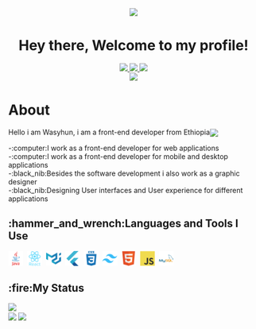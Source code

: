 <div align='center'>
<img src="https://media.giphy.com/media/hvRJCLFzcasrR4ia7z/giphy.gif" width="50px"/>
<h1>Hey there, Welcome to my profile!</h1>
<div id='social-badges'>
<a href='https://dribbble.com/wasehaile' target="blank" >
<img src='https://img.shields.io/badge/-Dribbble-pink?logo=Dribbble&logoColor=white&style=for-the-badge'/>
</a>
<a href='https://www.linkedin.com/in/wase-haile-223940249/' target="blank" >
<img src='https://img.shields.io/badge/-Linkedin-blue?logo=linkedin&logoColor=white&style=for-the-badge'/>
</a>
<a href='https://www.instagram.com/wasehaille/' target="blank" >
<img src='https://img.shields.io/badge/-Instagram-red?logo=Instagram&logoColor=white&style=for-the-badge'/>
</a>
</div>
<img src='https://komarev.com/ghpvc/?username=Wasehaile&style=for-the-badge'/><br/>
<div align='start'>
<h1>About</h1>
<p>Hello i am Wasyhun, i am a front-end developer from Ethiopia<img src='https://hotemoji.com/images/dl/p/flag-of-ethiopia-emoji-by-google.png' width='20px' align='center'/>
<div align='start'>
-:computer:I work as a front-end developer for web applications <br/>
-:computer:I work as a front-end developer for mobile and desktop applications <br/>
-:black_nib:Besides the software development i also work as a graphic designer<br/>
-:black_nib:Designing User interfaces and User experience for different applications<br/>
</div>
<h2>:hammer_and_wrench:Languages and Tools I Use</h2>
<div>
  <img src="https://github.com/devicons/devicon/blob/master/icons/java/java-original-wordmark.svg" title="Java" alt="Java" width="30" height="30"/>&nbsp;
  <img src="https://github.com/devicons/devicon/blob/master/icons/react/react-original-wordmark.svg" title="React" alt="React" width="30" height="30"/>&nbsp;
  <img src="https://github.com/devicons/devicon/blob/master/icons/materialui/materialui-original.svg" title="Material UI" alt="Material UI" width="30" height="30"/>&nbsp;
  <img src="https://github.com/devicons/devicon/blob/master/icons/flutter/flutter-original.svg" title="Flutter" alt="Flutter" width="30" height="30"/>&nbsp;
  <img src="https://github.com/devicons/devicon/blob/master/icons/css3/css3-plain-wordmark.svg"  title="CSS3" alt="CSS" width="30" height="30"/>&nbsp;
    <img src="https://github.com/devicons/devicon/blob/master/icons/tailwindcss/tailwindcss-plain.svg"  title="Tailwind" alt="Tailwind" width="30" height="30"/>&nbsp;
  <img src="https://github.com/devicons/devicon/blob/master/icons/html5/html5-original.svg" title="HTML5" alt="HTML" width="30" height="30"/>&nbsp;
  <img src="https://github.com/devicons/devicon/blob/master/icons/javascript/javascript-original.svg" title="JavaScript" alt="JavaScript" width="30" height="30"/>&nbsp;
  <img src="https://github.com/devicons/devicon/blob/master/icons/mysql/mysql-original-wordmark.svg" title="MySQL"  alt="MySQL" width="30" height="30"/>&nbsp;
</div>
  <h2>:fire:My Status</h2>
<img src='https://github-readme-streak-stats.herokuapp.com/?user=Wasehaile&theme=dark'/>
<div>
<img src='https://github-readme-stats.vercel.app/api?username=Wasehaile&show_icons=true&hide=prs,issues&theme=dark'/>
<img src='https://github-readme-stats.vercel.app/api/top-langs/?username=Wasehaile&layout=compact&theme=dark'/>
</div>
</div>
</div>
